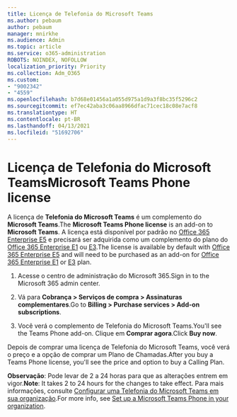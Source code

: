 ```yaml
---
title: Licença de Telefonia do Microsoft Teams
ms.author: pebaum
author: pebaum
manager: mnirkhe
ms.audience: Admin
ms.topic: article
ms.service: o365-administration
ROBOTS: NOINDEX, NOFOLLOW
localization_priority: Priority
ms.collection: Adm_O365
ms.custom:
- "9002342"
- "4559"
ms.openlocfilehash: b7d68e01456a1a055d975a1d9a3f8bc35f5296c2
ms.sourcegitcommit: ef7ec42aba3c06aa8966dfac71cec18c08e7acf8
ms.translationtype: HT
ms.contentlocale: pt-BR
ms.lasthandoff: 04/13/2021
ms.locfileid: "51692706"
---
```

# <a name="microsoft-teams-phone-license"></a><span data-ttu-id="b6e20-102">Licença de Telefonia do Microsoft Teams</span><span class="sxs-lookup"><span data-stu-id="b6e20-102">Microsoft Teams Phone license</span></span>

<span data-ttu-id="b6e20-103">A licença de **Telefonia do Microsoft Teams** é um complemento do **Microsoft Teams**.</span><span class="sxs-lookup"><span data-stu-id="b6e20-103">The **Microsoft Teams Phone license** is an add-on to **Microsoft Teams**.</span></span> <span data-ttu-id="b6e20-104">A licença está disponível por padrão no [Office 365 Enterprise E5](https://www.microsoft.com/microsoft-365/business/office-365-enterprise-e5-business-software?rtc=1&activetab=pivot%3aoverviewtab) e precisará ser adquirida como um complemento do plano do [Office 365 Enterprise E1](https://products.office.com/business/office-365-enterprise-e1-business-software) ou [E3](https://products.office.com/business/office-365-enterprise-e3-business-software).</span><span class="sxs-lookup"><span data-stu-id="b6e20-104">The license is available by default with [Office 365 Enterprise E5](https://www.microsoft.com/microsoft-365/business/office-365-enterprise-e5-business-software?rtc=1&activetab=pivot%3aoverviewtab) and will need to be purchased as an add-on for [Office 365 Enterprise E1](https://products.office.com/business/office-365-enterprise-e1-business-software) or [E3](https://products.office.com/business/office-365-enterprise-e3-business-software) plan.</span></span>

1. <span data-ttu-id="b6e20-105">Acesse o centro de administração do Microsoft 365.</span><span class="sxs-lookup"><span data-stu-id="b6e20-105">Sign in to the Microsoft 365 admin center.</span></span>

2. <span data-ttu-id="b6e20-106">Vá para **Cobrança > Serviços de compra >	Assinaturas complementares**.</span><span class="sxs-lookup"><span data-stu-id="b6e20-106">Go to **Billing > Purchase services > Add-on subscriptions**.</span></span> 

3. <span data-ttu-id="b6e20-107">Você verá o complemento de Telefonia do Microsoft Teams.</span><span class="sxs-lookup"><span data-stu-id="b6e20-107">You'll see the Teams Phone add-on.</span></span> <span data-ttu-id="b6e20-108">Clique em **Comprar agora**.</span><span class="sxs-lookup"><span data-stu-id="b6e20-108">Click **Buy now**.</span></span>

<span data-ttu-id="b6e20-109">Depois de comprar uma licença de Telefonia do Microsoft Teams, você verá o preço e a opção de comprar um Plano de Chamadas.</span><span class="sxs-lookup"><span data-stu-id="b6e20-109">After you buy a Teams Phone license, you'll see the price and option to buy a Calling Plan.</span></span>

<span data-ttu-id="b6e20-110">**Observação**: Pode levar de 2 a 24 horas para que as alterações entrem em vigor.</span><span class="sxs-lookup"><span data-stu-id="b6e20-110">**Note**: It takes 2 to 24 hours for the changes to take effect.</span></span> <span data-ttu-id="b6e20-111">Para mais informações, consulte [Configurar uma Telefonia do Microsoft Teams em sua organização](https://docs.microsoft.com/MicrosoftTeams/setting-up-your-phone-system).</span><span class="sxs-lookup"><span data-stu-id="b6e20-111">For more info, see [Set up a Microsoft Teams Phone in your organization](https://docs.microsoft.com/MicrosoftTeams/setting-up-your-phone-system).</span></span> 

